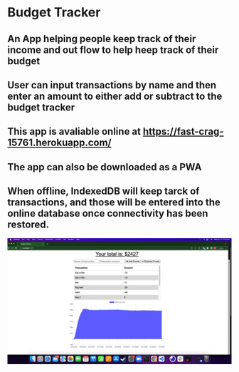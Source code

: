 # Budget Tracker 

## An App helping people keep track of their income and out flow to help heep track of their budget

## User can input transactions by name and then enter an amount to either add or subtract to the budget tracker

## This app is avaliable online at https://fast-crag-15761.herokuapp.com/

## The app can also be downloaded as a PWA

## When offline, IndexedDB will keep tarck of transactions, and those will be entered into the online database once connectivity has been restored.

![Screenshot of application](/BankingPWA.png)
